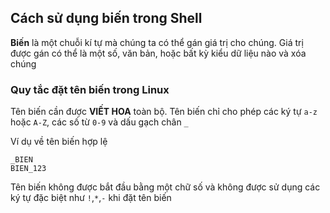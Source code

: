 ## Cách sử dụng biến trong Shell

**Biến** là một chuỗi kí tự mà chúng ta có thể gán giá trị cho chúng. Giá trị được gán có thể là một số, văn bản, hoặc bất kỳ kiểu dữ liệu nào và xóa chúng

### Quy tắc đặt tên biến trong Linux

Tên biến cần được **VIẾT HOA** toàn bộ. Tên biến chỉ cho phép các ký tự ``a-z`` hoặc ``A-Z``, các số từ ``0-9`` và dấu gạch chân ``_``

Ví dụ về tên biến hợp lệ

```
_BIEN
BIEN_123
```

Tên biến không được bắt đầu bằng một chữ số và không được sử dụng các ký tự đặc biệt như ``!``,``*``,``-`` khi đặt tên biến
